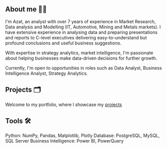 ## About me 🧑‍💻
I'm Azat, an analyst with over 7 years of experience in Market Research, Data analysis and Modelling (IT, Automotive, Mining and Metals markets).
I have extensive experience in analysing data and preparing presentations and reports to C-level executives delivering easy-to-understand but profound conclusions and useful business suggestions. 

With expertise in strategy analytics, market intelligence, I'm passionate about helping businesses make data-driven decisions for further growth.

Currently, I'm open to opportunities in roles such as Data Analyst, Business Intelligence Analyst, Strategy Analytics.

## Projects 🗂️ 
Welcome to my portfolio, where I showcase my [projects](https://pages.github.com/)

## Tools 🛠️

Python: NumPy, Pandas, Matplotlib, Plotly
Database: PostgreSQL, MySQL, SQL Server
Business Intelligence: Power BI, PowerQuery

